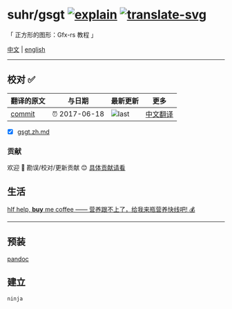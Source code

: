 # suhr/gsgt [![explain]][source] [![translate-svg]][translate-list]

<!-- [![size-img]][size] -->

[explain]: http://llever.com/explain.svg
[source]: https://github.com/chinanf-boy/Source-Explain
[translate-svg]: http://llever.com/translate.svg
[translate-list]: https://github.com/chinanf-boy/chinese-translate-list
[size-img]: https://packagephobia.now.sh/badge?p=Name
[size]: https://packagephobia.now.sh/result?p=Name

「 正方形的图形：Gfx-rs 教程 」

[中文](./readme.md) | [english](https://github.com/suhr/gsgt)

---

## 校对 ✅

<!-- doc-templite START generated -->
<!-- repo = 'suhr/gsgt' -->
<!-- commit = '0d63496d6524082ac3fa6ab87ec286aed745986b' -->
<!-- time = '2017-06-18' -->

| 翻译的原文 | 与日期        | 最新更新 | 更多                       |
| ---------- | ------------- | -------- | -------------------------- |
| [commit]   | ⏰ 2017-06-18 | ![last]  | [中文翻译][translate-list] |

[last]: https://img.shields.io/github/last-commit/suhr/gsgt.svg
[commit]: https://github.com/suhr/gsgt/tree/0d63496d6524082ac3fa6ab87ec286aed745986b

<!-- doc-templite END generated -->

- [x] [gsgt.zh.md](gsgt.zh.md)

### 贡献

欢迎 👏 勘误/校对/更新贡献 😊 [具体贡献请看](https://github.com/chinanf-boy/chinese-translate-list#贡献)

## 生活

[hIf help, **buy** me coffee —— 营养跟不上了，给我来瓶营养快线吧! 💰](https://github.com/chinanf-boy/live-need-money)

---

## 预装

[pandoc](https://github.com/jgm/pandoc)

## 建立

```
ninja
```
